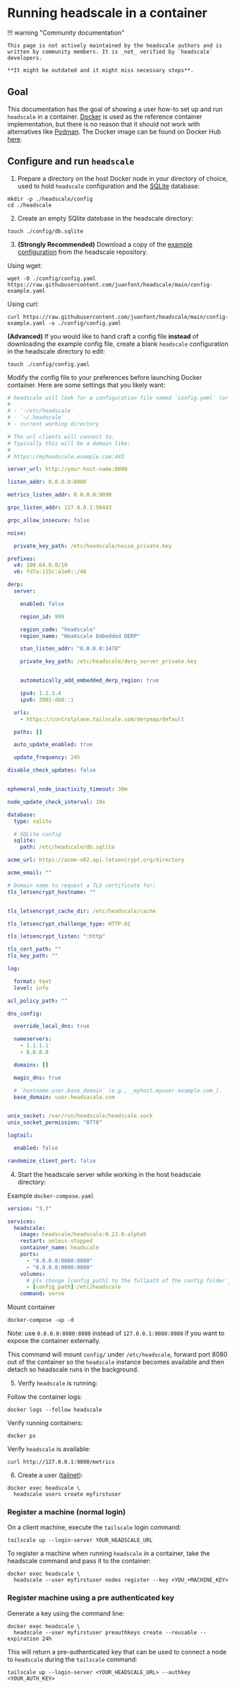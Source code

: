 # Running headscale in a container

!!! warning "Community documentation"

    This page is not actively maintained by the headscale authors and is
    written by community members. It is _not_ verified by `headscale` developers.

    **It might be outdated and it might miss necessary steps**.

## Goal

This documentation has the goal of showing a user how-to set up and run `headscale` in a container.
[Docker](https://www.docker.com) is used as the reference container implementation, but there is no reason that it should
not work with alternatives like [Podman](https://podman.io). The Docker image can be found on Docker Hub [here](https://hub.docker.com/r/headscale/headscale).

## Configure and run `headscale`

1. Prepare a directory on the host Docker node in your directory of choice, used to hold `headscale` configuration and the [SQLite](https://www.sqlite.org/) database:

```shell
mkdir -p ./headscale/config
cd ./headscale
```

2. Create an empty SQlite datebase in the headscale directory:

```shell
touch ./config/db.sqlite
```

3. **(Strongly Recommended)** Download a copy of the [example configuration](https://github.com/juanfont/headscale/blob/main/config-example.yaml) from the headscale repository.

Using wget:

```shell
wget -O ./config/config.yaml https://raw.githubusercontent.com/juanfont/headscale/main/config-example.yaml
```

Using curl:

```shell
curl https://raw.githubusercontent.com/juanfont/headscale/main/config-example.yaml -o ./config/config.yaml
```

**(Advanced)** If you would like to hand craft a config file **instead** of downloading the example config file, create a blank `headscale` configuration in the headscale directory to edit:

```shell
touch ./config/config.yaml
```

Modify the config file to your preferences before launching Docker container.
Here are some settings that you likely want:

```yaml
# headscale will look for a configuration file named `config.yaml` (or `config.json`) in the following order:
#
# - `~/etc/headscale`
# - `~/.headscale`
# - current working directory

# The url clients will connect to.
# Typically this will be a domain like:
#
# https://myheadscale.example.com:443

server_url: http://your-host-name:8080

listen_addr: 0.0.0.0:8080

metrics_listen_addr: 0.0.0.0:9090

grpc_listen_addr: 127.0.0.1:50443

grpc_allow_insecure: false

noise:

  private_key_path: /etc/headscale/noise_private.key

prefixes:
  v4: 100.64.0.0/10
  v6: fd7a:115c:a1e0::/48

derp:
  server:

    enabled: false

    region_id: 999

    region_code: "headscale"
    region_name: "Headscale Embedded DERP"

    stun_listen_addr: "0.0.0.0:3478"

    private_key_path: /etc/headscale/derp_server_private.key


    automatically_add_embedded_derp_region: true

    ipv4: 1.2.3.4
    ipv6: 2001:db8::1

  urls:
    - https://controlplane.tailscale.com/derpmap/default

  paths: []

  auto_update_enabled: true

  update_frequency: 24h

disable_check_updates: false


ephemeral_node_inactivity_timeout: 30m

node_update_check_interval: 10s

database:
  type: sqlite

  # SQLite config
  sqlite:
    path: /etc/headscale/db.sqlite

acme_url: https://acme-v02.api.letsencrypt.org/directory

acme_email: ""

# Domain name to request a TLS certificate for:
tls_letsencrypt_hostname: ""


tls_letsencrypt_cache_dir: /etc/headscale/cache

tls_letsencrypt_challenge_type: HTTP-01

tls_letsencrypt_listen: ":http"

tls_cert_path: ""
tls_key_path: ""

log:

  format: text
  level: info

acl_policy_path: ""

dns_config:

  override_local_dns: true

  nameservers:
    - 1.1.1.1
    - 8.8.8.8

  domains: []

  magic_dns: true

  # `hostname.user.base_domain` (e.g., _myhost.myuser.example.com_).
  base_domain: user.headsacale.com


unix_socket: /var/run/headscale/headscale.sock
unix_socket_permission: "0770"

logtail:

  enabled: false

randomize_client_port: false
```

4. Start the headscale server while working in the host headscale directory:

Example `docker-compose.yaml`

```yaml
version: "3.7"

services:
  headscale:
    image: headscale/headscale:0.23.0-alpha5
    restart: unless-stopped
    container_name: headscale
    ports:
      - "0.0.0.0:8080:8080"
      - "0.0.0.0:9090:9090"
    volumes:
      # pls change [config_path] to the fullpath of the config folder just created
      - [config_path]:/etc/headscale
    command: serve

```
Mount container
```shell
docker-compose -up -d
```

Note: use `0.0.0.0:8080:8080` instead of `127.0.0.1:8080:8080` if you want to expose the container externally.

This command will mount `config/` under `/etc/headscale`, forward port 8080 out of the container so the
`headscale` instance becomes available and then detach so headscale runs in the background.

5. Verify `headscale` is running:

Follow the container logs:

```shell
docker logs --follow headscale
```

Verify running containers:

```shell
docker ps
```

Verify `headscale` is available:

```shell
curl http://127.0.0.1:9090/metrics
```

6. Create a user ([tailnet](https://tailscale.com/kb/1136/tailnet/)):

```shell
docker exec headscale \
  headscale users create myfirstuser
```

### Register a machine (normal login)

On a client machine, execute the `tailscale` login command:

```shell
tailscale up --login-server YOUR_HEADSCALE_URL
```

To register a machine when running `headscale` in a container, take the headscale command and pass it to the container:

```shell
docker exec headscale \
  headscale --user myfirstuser nodes register --key <YOU_+MACHINE_KEY>
```

### Register machine using a pre authenticated key

Generate a key using the command line:

```shell
docker exec headscale \
  headscale --user myfirstuser preauthkeys create --reusable --expiration 24h
```

This will return a pre-authenticated key that can be used to connect a node to `headscale` during the `tailscale` command:

```shell
tailscale up --login-server <YOUR_HEADSCALE_URL> --authkey <YOUR_AUTH_KEY>
```


